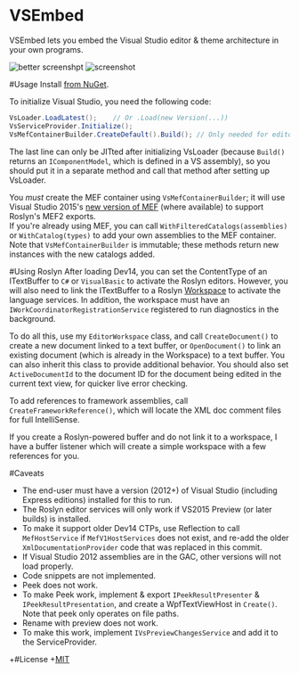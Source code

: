 VSEmbed
=======

VSEmbed lets you embed the Visual Studio editor &amp; theme architecture in your own programs.

![better screenshpt](https://pbs.twimg.com/media/B2CVhsmCAAAUPmg.png:large)
![screenshot](https://pbs.twimg.com/media/B1dX6NxCMAAv6iZ.png:large)

#Usage
Install [from NuGet](https://www.nuget.org/packages/VSEmbed/).

To initialize Visual Studio, you need the following code:

```C#
VsLoader.LoadLatest();    // Or .Load(new Version(...))
VsServiceProvider.Initialize();
VsMefContainerBuilder.CreateDefault().Build(); // Only needed for editor embedding
```

The last line can only be JITted after initializing VsLoader (because `Build()` returns an `IComponentModel`, which is defined in a VS assembly), so you should put it in a separate method and call that method after setting up VsLoader.

You _must_ create the MEF container using `VsMefContainerBuilder`; it will use Visual Studio 2015's [new version of MEF](http://blog.slaks.net/2014-11-16/mef2-roslyn-visual-studio-compatibility/) (where available) to support Roslyn's MEF2 exports.  
If you're already using MEF, you can call `WithFilteredCatalogs(assemblies)` or `WithCatalog(types)` to add your own assemblies to the MEF container.   Note that `VsMefContainerBuilder` is immutable; these methods return new instances with the new catalogs added.

#Using Roslyn
After loading Dev14, you can set the ContentType of an ITextBuffer to `C#` or `VisualBasic` to activate the Roslyn editors.  However, you will also need to link the ITextBuffer to a Roslyn [Workspace](http://source.roslyn.codeplex.com/#Microsoft.CodeAnalysis.Workspaces/Workspace/Workspace.cs) to activate the language services.  In addition, the workspace must have an `IWorkCoordinatorRegistrationService` registered to run diagnostics in the background.

To do all this, use my `EditorWorkspace` class, and call `CreateDocument()` to create a new document linked to a text buffer, or `OpenDocument()` to link an existing document (which is already in the Workspace) to a text buffer.  You can also inherit this class to provide additional behavior.  You should also set `ActiveDocumentId` to the document ID for the document being edited in the current text view, for quicker live error checking.

To add references to framework assemblies, call `CreateFrameworkReference()`, which will locate the XML doc comment files for full IntelliSense.

If you create a Roslyn-powered buffer and do not link it to a workspace, I have a buffer listener which will create a simple workspace with a few references for you.

#Caveats
 - The end-user must have a version (2012+) of Visual Studio (including Express editions) installed for this to run.
 - The Roslyn editor services will only work if VS2015 Preview (or later builds) is installed.
  - To make it support older Dev14 CTPs, use Reflection to call `MefHostService` if `MefV1HostServices` does not exist, and re-add the older `XmlDocumentationProvider` code that was replaced in this commit.
 - If Visual Studio 2012 assemblies are in the GAC, other versions will not load properly.
 - Code snippets are not implemented.
 - Peek does not work.
  - To make Peek work, implement & export `IPeekResultPresenter` & `IPeekResultPresentation`, and create a WpfTextViewHost in `Create()`.  Note that peek only operates on file paths.
- Rename with preview does not work.
 - To make this work, implement `IVsPreviewChangesService` and add it to the ServiceProvider.

  
 +#License
 +[MIT](http://opensource.org/licenses/MIT)
